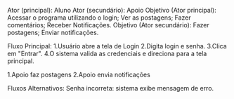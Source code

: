 Ator (principal): Aluno
Ator (secundário): Apoio
Objetivo (Ator principal): Acessar o programa utilizando o login; Ver as postagens; Fazer comentários; Receber Notificações.
Objetivo (Ator secundário): Fazer postagens; Enviar notificações.

Fluxo Principal:
1.Usuário abre a tela de Login
2.Digita login e senha.
3.Clica em "Entrar".
4.O sistema valida as credenciais e direciona para a tela principal.

1.Apoio faz postagens
2.Apoio envia notificações

Fluxos Alternativos:
Senha incorreta: sistema exibe mensagem de erro.

